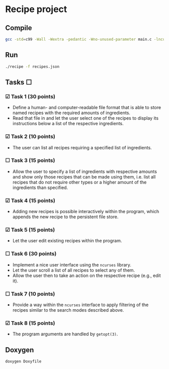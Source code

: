# Recipe project

## Compile
```bash
gcc -std=c99 -Wall -Wextra -pedantic -Wno-unused-parameter main.c -lncurses src/actions/add.c src/actions/del.c src/actions/edit.c src/actions/list.c src/actions/search.c src/util/ext/cJSON.c src/util/str/strfunctions.c src/util/str/getargs.c src/util/addrecipe.c src/util/freerecipes.c src/util/getrecipecount.c src/util/parserecipe.c src/util/print.c src/util/readfile.c src/util/searchrecipe.c -o recipe
```
## Run
```bash
./recipe -f recipes.json
```

## Tasks &#9744;

### &#9745; Task 1 (30 points)
  * Define a human- and computer-readable file format that is able to store named recipes with the required amounts of ingredients.
  * Read that file in and let the user select one of the recipes to display its instructions below a list of the respective ingredients.

### &#9745; Task 2 (10 points)
  * The user can list all recipes requiring a specified list of ingredients.

### &#9744; Task 3 (15 points)
  * Allow the user to specify a list of ingredients with respective amounts and show only those recipes that can be made using them,
    i.e. list all recipes that do not require other types or a higher amount of the ingredients than specified.

### &#9745; Task 4 (15 points)
  * Adding new recipes is possible interactively within the program, which appends the new recipe to the persistent file store.

### &#9745; Task 5 (15 points)
  * Let the user edit existing recipes within the program.

### &#9744; Task 6 (30 points)
  * Implement a nice user interface using the `ncurses` library.
  * Let the user scroll a list of all recipes to select any of them.
  * Allow the user then to take an action on the respective recipe (e.g., edit it).

### &#9744; Task 7 (10 points)
  * Provide a way within the `ncurses` interface to apply filtering of the recipes similar to the search modes described above.

### &#9745; Task 8 (15 points)
  * The program arguments are handled by `getopt(3)`.

## Doxygen
```bash
doxygen Doxyfile
```
